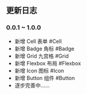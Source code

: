 ## 更新日志

### 0.0.1 ~ 1.0.0
* 新增 Cell 表单 <router-link to="/cell">#Cell</router-link>
* 新增 Badge 角标 <router-link to="/badge">#Badge</router-link>
* 新增 Grid 九宫格 <router-link to="/grid">#Grid</router-link>
* 新增 Flexbox 布局 <router-link to="/flexbox">#Flexbox</router-link>
* 新增 Icon 图标 <router-link to="/icon">#Icon</router-link>
* 新增 Button 组件 <router-link to="/button">#Button</router-link>
* 逐步完善中......